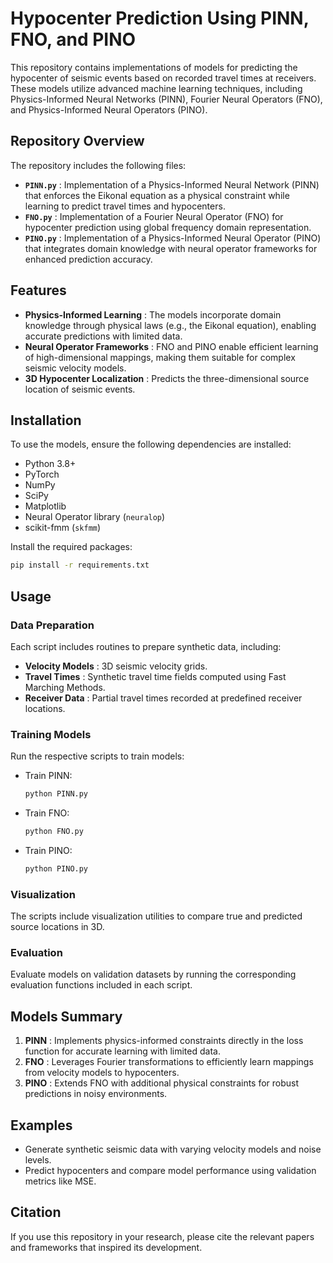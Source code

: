 
# Hypocenter Prediction Using PINN, FNO, and PINO

This repository contains implementations of models for predicting the hypocenter of seismic events based on recorded travel times at receivers. These models utilize advanced machine learning techniques, including Physics-Informed Neural Networks (PINN), Fourier Neural Operators (FNO), and Physics-Informed Neural Operators (PINO).

## Repository Overview

The repository includes the following files:

* **`PINN.py`** : Implementation of a Physics-Informed Neural Network (PINN) that enforces the Eikonal equation as a physical constraint while learning to predict travel times and hypocenters.
* **`FNO.py`** : Implementation of a Fourier Neural Operator (FNO) for hypocenter prediction using global frequency domain representation.
* **`PINO.py`** : Implementation of a Physics-Informed Neural Operator (PINO) that integrates domain knowledge with neural operator frameworks for enhanced prediction accuracy.

## Features

* **Physics-Informed Learning** : The models incorporate domain knowledge through physical laws (e.g., the Eikonal equation), enabling accurate predictions with limited data.
* **Neural Operator Frameworks** : FNO and PINO enable efficient learning of high-dimensional mappings, making them suitable for complex seismic velocity models.
* **3D Hypocenter Localization** : Predicts the three-dimensional source location of seismic events.

## Installation

To use the models, ensure the following dependencies are installed:

* Python 3.8+
* PyTorch
* NumPy
* SciPy
* Matplotlib
* Neural Operator library (`neuralop`)
* scikit-fmm (`skfmm`)

Install the required packages:

```bash
pip install -r requirements.txt
```

## Usage

### Data Preparation

Each script includes routines to prepare synthetic data, including:

* **Velocity Models** : 3D seismic velocity grids.
* **Travel Times** : Synthetic travel time fields computed using Fast Marching Methods.
* **Receiver Data** : Partial travel times recorded at predefined receiver locations.

### Training Models

Run the respective scripts to train models:

* Train PINN:
  ```bash
  python PINN.py
  ```
* Train FNO:
  ```bash
  python FNO.py
  ```
* Train PINO:
  ```bash
  python PINO.py
  ```

### Visualization

The scripts include visualization utilities to compare true and predicted source locations in 3D.

### Evaluation

Evaluate models on validation datasets by running the corresponding evaluation functions included in each script.

## Models Summary

1. **PINN** : Implements physics-informed constraints directly in the loss function for accurate learning with limited data.
2. **FNO** : Leverages Fourier transformations to efficiently learn mappings from velocity models to hypocenters.
3. **PINO** : Extends FNO with additional physical constraints for robust predictions in noisy environments.

## Examples

* Generate synthetic seismic data with varying velocity models and noise levels.
* Predict hypocenters and compare model performance using validation metrics like MSE.

## Citation

If you use this repository in your research, please cite the relevant papers and frameworks that inspired its development.
